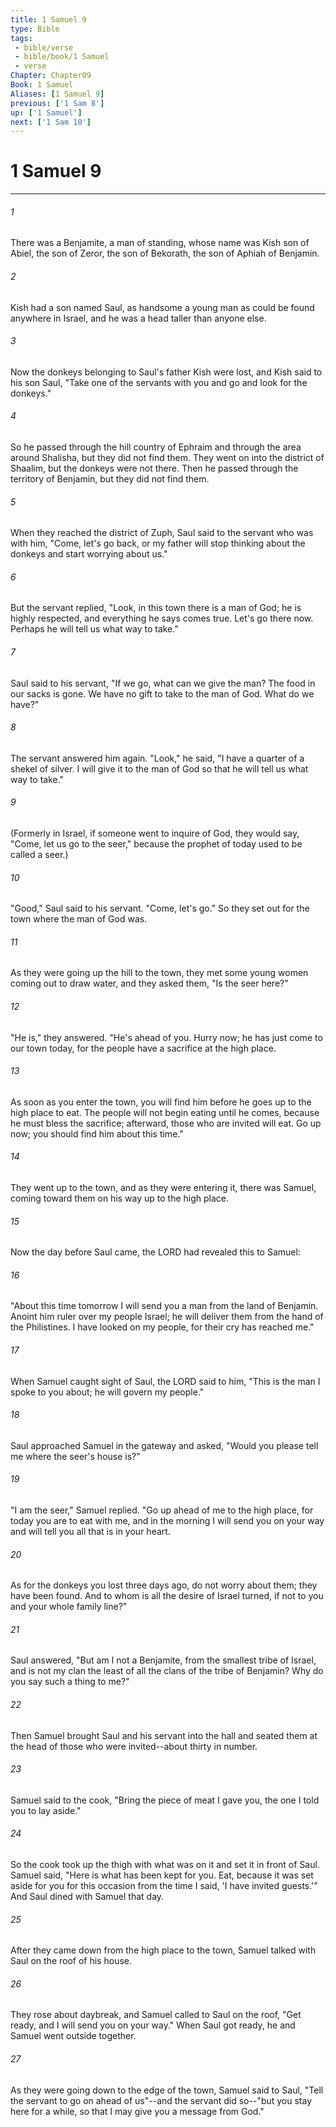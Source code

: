 ```yaml
---
title: 1 Samuel 9
type: Bible
tags:
 - bible/verse
 - bible/book/1 Samuel
 - verse
Chapter: Chapter09
Book: 1 Samuel
Aliases: [1 Samuel 9]
previous: ['1 Sam 8']
up: ['1 Samuel']
next: ['1 Sam 10']
---
```

# 1 Samuel 9

***


###### 1 
There was a Benjamite, a man of standing, whose name was Kish son of Abiel, the son of Zeror, the son of Bekorath, the son of Aphiah of Benjamin. 

###### 2 
Kish had a son named Saul, as handsome a young man as could be found anywhere in Israel, and he was a head taller than anyone else. 

###### 3 
Now the donkeys belonging to Saul's father Kish were lost, and Kish said to his son Saul, "Take one of the servants with you and go and look for the donkeys." 

###### 4 
So he passed through the hill country of Ephraim and through the area around Shalisha, but they did not find them. They went on into the district of Shaalim, but the donkeys were not there. Then he passed through the territory of Benjamin, but they did not find them. 

###### 5 
When they reached the district of Zuph, Saul said to the servant who was with him, "Come, let's go back, or my father will stop thinking about the donkeys and start worrying about us." 

###### 6 
But the servant replied, "Look, in this town there is a man of God; he is highly respected, and everything he says comes true. Let's go there now. Perhaps he will tell us what way to take." 

###### 7 
Saul said to his servant, "If we go, what can we give the man? The food in our sacks is gone. We have no gift to take to the man of God. What do we have?" 

###### 8 
The servant answered him again. "Look," he said, "I have a quarter of a shekel of silver. I will give it to the man of God so that he will tell us what way to take." 

###### 9 
(Formerly in Israel, if someone went to inquire of God, they would say, "Come, let us go to the seer," because the prophet of today used to be called a seer.) 

###### 10 
"Good," Saul said to his servant. "Come, let's go." So they set out for the town where the man of God was. 

###### 11 
As they were going up the hill to the town, they met some young women coming out to draw water, and they asked them, "Is the seer here?" 

###### 12 
"He is," they answered. "He's ahead of you. Hurry now; he has just come to our town today, for the people have a sacrifice at the high place. 

###### 13 
As soon as you enter the town, you will find him before he goes up to the high place to eat. The people will not begin eating until he comes, because he must bless the sacrifice; afterward, those who are invited will eat. Go up now; you should find him about this time." 

###### 14 
They went up to the town, and as they were entering it, there was Samuel, coming toward them on his way up to the high place. 

###### 15 
Now the day before Saul came, the LORD had revealed this to Samuel: 

###### 16 
"About this time tomorrow I will send you a man from the land of Benjamin. Anoint him ruler over my people Israel; he will deliver them from the hand of the Philistines. I have looked on my people, for their cry has reached me." 

###### 17 
When Samuel caught sight of Saul, the LORD said to him, "This is the man I spoke to you about; he will govern my people." 

###### 18 
Saul approached Samuel in the gateway and asked, "Would you please tell me where the seer's house is?" 

###### 19 
"I am the seer," Samuel replied. "Go up ahead of me to the high place, for today you are to eat with me, and in the morning I will send you on your way and will tell you all that is in your heart. 

###### 20 
As for the donkeys you lost three days ago, do not worry about them; they have been found. And to whom is all the desire of Israel turned, if not to you and your whole family line?" 

###### 21 
Saul answered, "But am I not a Benjamite, from the smallest tribe of Israel, and is not my clan the least of all the clans of the tribe of Benjamin? Why do you say such a thing to me?" 

###### 22 
Then Samuel brought Saul and his servant into the hall and seated them at the head of those who were invited--about thirty in number. 

###### 23 
Samuel said to the cook, "Bring the piece of meat I gave you, the one I told you to lay aside." 

###### 24 
So the cook took up the thigh with what was on it and set it in front of Saul. Samuel said, "Here is what has been kept for you. Eat, because it was set aside for you for this occasion from the time I said, 'I have invited guests.'" And Saul dined with Samuel that day. 

###### 25 
After they came down from the high place to the town, Samuel talked with Saul on the roof of his house. 

###### 26 
They rose about daybreak, and Samuel called to Saul on the roof, "Get ready, and I will send you on your way." When Saul got ready, he and Samuel went outside together. 

###### 27 
As they were going down to the edge of the town, Samuel said to Saul, "Tell the servant to go on ahead of us"--and the servant did so--"but you stay here for a while, so that I may give you a message from God." 
